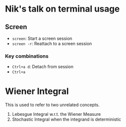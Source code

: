 # Nik's talk on terminal usage

## Screen
*  `screen`: Start a screen session
*  `screen -r`: Reattach to a screen session

### Key combinations
*  `Ctrl+a d`: Detach from session
*  `Ctrl+a`


# Wiener Integral
This is used to refer to two unrelated concepts.
1. Lebesgue Integral w.r.t. the Wiener Measure
2. Stochastic Integral when the integrand is deterministic
